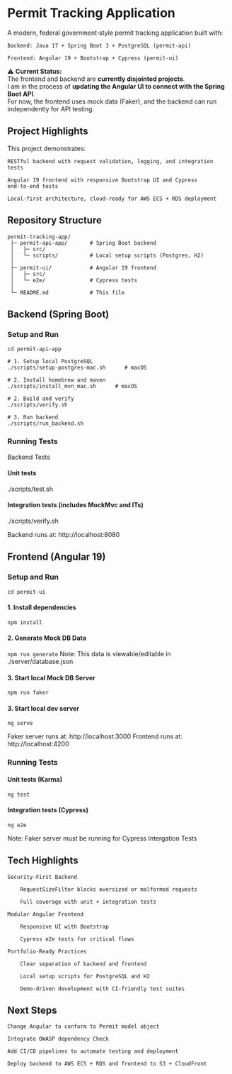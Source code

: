 # Permit Tracking Application

A modern, federal government‑style permit tracking application built with:

    Backend: Java 17 + Spring Boot 3 + PostgreSQL (permit-api)

    Frontend: Angular 19 + Bootstrap + Cypress (permit-ui)

⚠️ **Current Status:**  
The frontend and backend are **currently disjointed projects**.  
I am in the process of **updating the Angular UI to connect with the Spring Boot API**.  
For now, the frontend uses mock data (Faker), and the backend can run independently for API testing.

## Project Highlights
This project demonstrates:

    RESTful backend with request validation, logging, and integration tests

    Angular 19 frontend with responsive Bootstrap UI and Cypress end‑to‑end tests

    Local‑first architecture, cloud‑ready for AWS ECS + RDS deployment

## Repository Structure

```
permit-tracking-app/
 ├─ permit-api-app/       # Spring Boot backend
 │   ├─ src/
 │   └─ scripts/          # Local setup scripts (Postgres, H2)
 │
 ├─ permit-ui/            # Angular 19 frontend
 │   ├─ src/
 │   └─ e2e/              # Cypress tests
 │
 └─ README.md             # This file
``` 

## Backend (Spring Boot)
### Setup and Run
```
cd permit-api-app

# 1. Setup local PostgreSQL
./scripts/setup-postgres-mac.sh      # macOS

# 2. Install homebrew and maven
./scripts/install_mvn_mac.sh      # macOS

# 2. Build and verify
./scripts/verify.sh

# 3. Run backend
./scripts/run_backend.sh
```
### Running Tests
Backend Tests

#### Unit tests
./scripts/test.sh

#### Integration tests (includes MockMvc and ITs)
./scripts/verify.sh

Backend runs at: http://localhost:8080

## Frontend (Angular 19)
### Setup and Run

```cd permit-ui```

#### 1. Install dependencies
```npm install```

#### 2. Generate Mock DB Data
```npm run generate```
Note: This data is viewable/editable in ./server/database.json

#### 3. Start local Mock DB Server
```npm run faker```

#### 3. Start local dev server
```ng serve```

Faker server runs at: http://localhost:3000
Frontend runs at: http://localhost:4200

### Running Tests

#### Unit tests (Karma)
```ng test```

#### Integration tests (Cypress)
```ng e2e```

Note: Faker server must be running for Cypress Intergation Tests

## Tech Highlights

    Security‑First Backend

        RequestSizeFilter blocks oversized or malformed requests

        Full coverage with unit + integration tests

    Modular Angular Frontend

        Responsive UI with Bootstrap

        Cypress e2e tests for critical flows

    Portfolio‑Ready Practices

        Clear separation of backend and frontend

        Local setup scripts for PostgreSQL and H2

        Demo‑driven development with CI‑friendly test suites

## Next Steps
    
    Change Angular to conform to Permit model object

    Integrate OWASP dependency Check

    Add CI/CD pipelines to automate testing and deployment

    Deploy backend to AWS ECS + RDS and frontend to S3 + CloudFront
